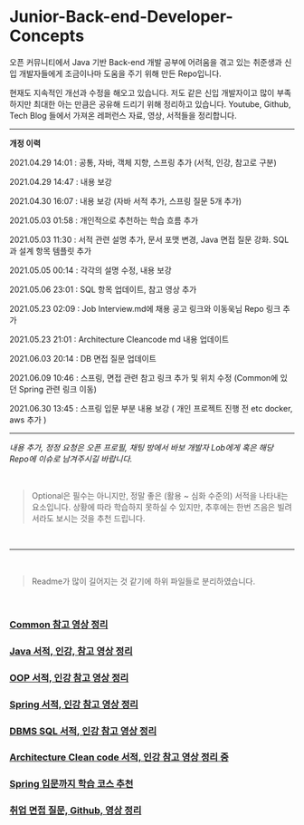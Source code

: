 # Junior-Back-end-Developer-Concepts
오픈 커뮤니티에서 Java 기반 Back-end 개발 공부에 어려움을 겪고 있는 취준생과 신입 개발자들에게 조금이나마 도움을 주기 위해 만든 Repo입니다.

현재도 지속적인 개선과 수정을 해오고 있습니다. 저도 같은 신입 개발자이고 많이 부족하지만 최대한 아는 만큼은 공유해 드리기 위해 정리하고 있습니다. Youtube, Github, Tech Blog 들에서 가져온 레퍼런스 자료, 영상, 서적들을 정리합니다.


---

**개정 이력**

2021.04.29 14:01 : 공통, 자바, 객체 지향, 스프링 추가 (서적, 인강, 참고로 구분)

2021.04.29 14:47 : 내용 보강

2021.04.30 16:07 : 내용 보강 (자바 서적 추가, 스프링 질문 5개 추가)

2021.05.03 01:58 : 개인적으로 추천하는 학습 흐름 추가

2021.05.03 11:30 : 서적 관련 설명 추가, 문서 포맷 변경, Java 면접 질문 강화. SQL 과 설계 항목 템플릿 추가 

2021.05.05 00:14 : 각각의 설명 수정, 내용 보강

2021.05.06 23:01 : SQL 항목 업데이트, 참고 영상 추가

2021.05.23 02:09 : Job Interview.md에 채용 공고 링크와 이동욱님 Repo 링크 추가

2021.05.23 21:01 : Architecture Cleancode md 내용 업데이트

2021.06.03 20:14 : DB 면접 질문 업데이트

2021.06.09 10:46 : 스프링, 면접 관련 참고 링크 추가 및 위치 수정 (Common에 있던 Spring 관련 링크 이동) 

2021.06.30 13:45 : 스프링 입문 부분 내용 보강 ( 개인 프로젝트 진행 전 etc docker, aws 추가 )

---

*내용 추가, 정정 요청은 오픈 프로필, 채팅 방에서 바보 개발자 Lob에게 혹은 해당 Repo에 이슈로 남겨주시길 바랍니다.*

<br/>

> Optional은 필수는 아니지만, 정말 좋은 (활용 ~ 심화 수준의) 서적을 나타내는 요소입니다. 상황에 따라 학습하지 못하실 수 있지만, 추후에는 한번 즈음은 빌려서라도 보시는 것을 추천 드립니다.

<br/>

---

<br/>

> Readme가 많이 길어지는 것 같기에 하위 파일들로 분리하였습니다.

<br/>

### [Common 참고 영상 정리](Common.md)
### [Java 서적, 인강, 참고 영상 정리](Java.md)
### [OOP 서적, 인강 참고 영상 정리](OOP.md)
### [Spring 서적, 인강 참고 영상 정리](Spring.md)
### [DBMS SQL 서적, 인강 참고 영상 정리](DBMS%20SQL.md)
### [Architecture Clean code 서적, 인강 참고 영상 정리 중](Architecture%20Clean%20code.md)
### [Spring 입문까지 학습 코스 추천](Introduction%20To%20Spring.md)
### [취업 면접 질문, Github, 영상 정리](Job%20interview.md)

